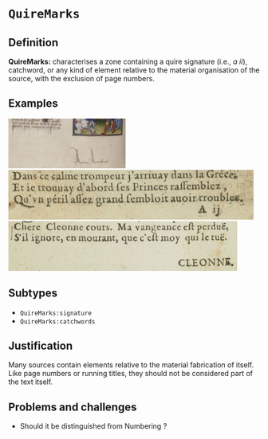 # `QuireMarks`

## Definition

**QuireMarks:** characterises a zone containing a quire signature (i.e., _a ii_), catchword, or any kind of element relative to the material organisation of the source, with the exclusion of page numbers.

## Examples

<img src="btv1b8451116z_f340.jpg" height="100px">
<img src="bpt6k1280589b_f17.jpg" height="100px">
<img src="bpt6k1280589b_f86.jpg" height="100px">

## Subtypes

* `QuireMarks:signature`
* `QuireMarks:catchwords`

## Justification

Many sources contain elements relative to the material fabrication of itself. 
Like page numbers or running titles, they should not be considered part of the text itself.

## Problems and challenges

- Should it be distinguished from Numbering ?
